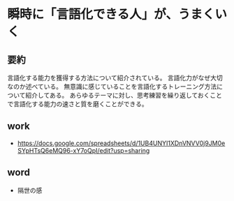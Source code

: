 # 瞬時に「言語化できる人」が、うまくいく

## 要約

言語化する能力を獲得する方法について紹介されている。
言語化力がなぜ大切なのか述べている。
無意識に感じていることを言語化するトレーニング方法について紹介してある。
あらゆるテーマに対し、思考練習を繰り返しておくことで言語化する能力の速さと質を磨くことができる。

## work

- https://docs.google.com/spreadsheets/d/1UB4UNYI1XDnVNVV0j9JM0eSYpHTsQ6eMQ96-xY7oQpI/edit?usp=sharing

## word

* 隔世の感

